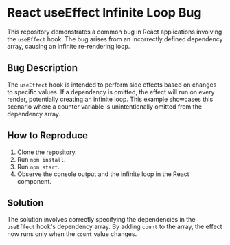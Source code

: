 # React useEffect Infinite Loop Bug

This repository demonstrates a common bug in React applications involving the `useEffect` hook.  The bug arises from an incorrectly defined dependency array, causing an infinite re-rendering loop.

## Bug Description

The `useEffect` hook is intended to perform side effects based on changes to specific values.  If a dependency is omitted, the effect will run on every render, potentially creating an infinite loop. This example showcases this scenario where a counter variable is unintentionally omitted from the dependency array.

## How to Reproduce

1. Clone the repository.
2. Run `npm install`.
3. Run `npm start`.
4. Observe the console output and the infinite loop in the React component.

## Solution

The solution involves correctly specifying the dependencies in the `useEffect` hook's dependency array. By adding `count` to the array, the effect now runs only when the `count` value changes. 

